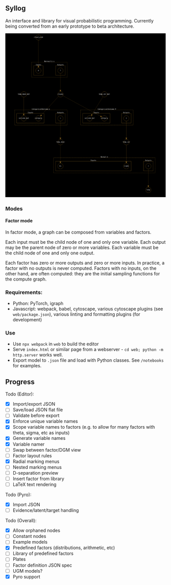 ## Syllog

An interface and library for visual probabilistic programming.
Currently being converted from an early prototype to beta architecture.


![](icecream.png)

### Modes

#### Factor mode
In factor mode, a graph can be composed from variables and factors.

Each input must be the child node of one and only one variable.
Each output may be the parent node of zero or more variables.
Each variable must be the child node of one and only one output.

Each factor has zero or more outputs and zero or more inputs. In practice, a factor with no outputs is never computed. 
Factors with no inputs, on the other hand, are often computed: they are the initial sampling functions for the compute graph.

### Requirements:
- Python: PyTorch, igraph
- Javascript: webpack, babel, cytoscape, various cytoscape plugins (see `web/package.json`),
various linting and formatting plugins (for development)

### Use
- Use `npx webpack` in `web` to build the editor
- Serve `index.html` or similar page from a webserver - `cd web; python -m http.server` works well.
- Export model to `.json` file and load with Python classes. See `/notebooks` for examples.

## Progress

Todo (Editor):
- [x] Import/export JSON
- [ ] Save/load JSON flat file
- [ ] Validate before export
- [x] Enforce unique variable names
- [x] Scope variable names to factors (e.g. to allow for many factors with theta, sigma, etc as inputs)
- [x] Generate variable names
- [x] Variable namer
- [ ] Swap between factor/DGM view
- [ ] Factor layout rules
- [x] Radial marking menus
- [ ] Nested marking menus
- [ ] D-separation preview
- [ ] Insert factor from library
- [ ] LaTeX text rendering

Todo (Pyro):
- [x] Import JSON
- [ ] Evidence/latent/target handling

Todo (Overall):
- [x] Allow orphaned nodes 
- [ ] Constant nodes
- [ ] Example models
- [x] Predefined factors (distributions, arithmetic, etc)
- [ ] Library of predefined factors
- [ ] Plates
- [ ] Factor definition JSON spec
- [ ] UGM models?
- [x] Pyro support

